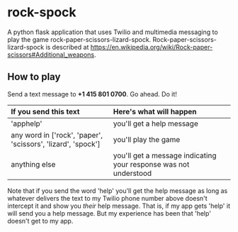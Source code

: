 # rock-spock

A python flask application that uses Twilio and multimedia messaging to play the game rock-paper-scissors-lizard-spock.  Rock-paper-scissors-lizard-spock is described at <https://en.wikipedia.org/wiki/Rock-paper-scissors#Additional_weapons>.

## How to play

Send a text message to **+1 415 801 0700**.  Go ahead.  Do it!

| If you send this text | Here's what will happen |
| :-------------------- |:------------------------|
| 'apphelp' | you'll get a help message |
| any word in ['rock', 'paper', 'scissors', 'lizard', 'spock']  | you'll play the game |
| anything else | you'll get a message indicating your response was not understood |

Note that if you send the word 'help' you'll get the help message as long as whatever delivers the text to my Twilio phone number above doesn't intercept it and show you *their* help message.  That is, if my app gets 'help' it will send you a help message.  But my experience has been that 'help' doesn't get to my app.
